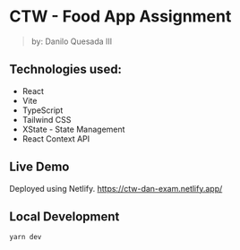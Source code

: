 # CTW - Food App Assignment
> by: Danilo Quesada III

## Technologies used:
- React
- Vite
- TypeScript
- Tailwind CSS
- XState - State Management
- React Context API

## Live Demo
Deployed using Netlify.
https://ctw-dan-exam.netlify.app/

## Local Development
```
yarn dev
```